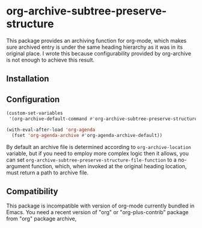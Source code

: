 # org-archive-subtree-preserve-structure #

This package provides an archiving function for org-mode, which makes sure
archived entry is under the same heading hierarchy as it was in its original
place. I wrote this because configurability provided by org-archive is not
enough to achieve this result.

## Installation ##

## Configuration ##

```lisp
(custom-set-variables
 '(org-archive-default-command #'org-archive-subtree-preserve-structure))

(with-eval-after-load 'org-agenda
  (fset 'org-agenda-archive #'org-agenda-archive-default))
```

By default an archive file is determined according to `org-archive-location`
variable, but if you need to employ more complex logic then it allows, you can
set `org-archive-subtree-preserve-structure-file-function` to a no-argument
function, which, when invoked at the original heading location, must return a
path to archive file.

## Compatibility ##

This package is incompatible with version of org-mode currently bundled in
Emacs. You need a recent version of "org" or "org-plus-contrib" package from
"org" package archive,
